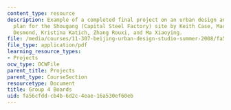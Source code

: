 ```yaml
---
content_type: resource
description: Example of a completed final project on an urban design and development
  plan for the Shougang (Capital Steel Factory) site by Keith Case, Marissa Grace
  Desmond, Kristina Katich, Zhang Rouxi, and Ma Xiaoying.
file: /media/courses/11-307-beijing-urban-design-studio-summer-2008/fa56cfddcb4b6d2c4eae16a530ef60eb_group4_boards.pdf
file_type: application/pdf
learning_resource_types:
- Projects
ocw_type: OCWFile
parent_title: Projects
parent_type: CourseSection
resourcetype: Document
title: Group 4 Boards
uid: fa56cfdd-cb4b-6d2c-4eae-16a530ef60eb
---
```

